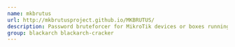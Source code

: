 ```yaml
---
name: mkbrutus
url: http://mkbrutusproject.github.io/MKBRUTUS/
description: Password bruteforcer for MikroTik devices or boxes running RouterOS.
group: blackarch blackarch-cracker
---
```

